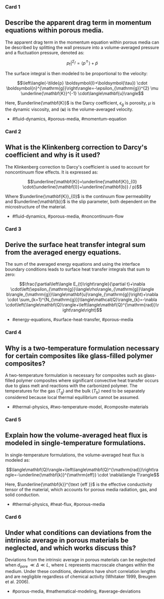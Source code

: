 ### Card 1

## Describe the apparent drag term in momentum equations within porous media.

The apparent drag term in the momentum equation within porous media can be described by splitting the wall pressure into a volume-averaged pressure and a fluctuation pressure, denoted as:

$$\left.p_{\mathrm{f}}\right|^{\Sigma_{f}}=\left\langle p^{\uparrow}\right\rangle+\tilde{p}$$

The surface integral is then modeled to be proportional to the velocity:

$$\left\langle(-\tilde{p} \boldsymbol{I}+\boldsymbol{\tau}) \cdot \boldsymbol{n}^{\mathrm{g}}\right\rangle=-\epsilon_{\mathrm{g}}^{2} \mu \underline{\mathbf{K}}^{-1} \cdot\langle\mathbf{u}\rangle$$

Here, $\underline{\mathbf{K}}$ is the Darcy coefficient, $\epsilon_{\mathrm{g}}$ is porosity, $\mu$ is the dynamic viscosity, and $\langle\mathbf{u}\rangle$ is the volume-averaged velocity.

- #fluid-dynamics, #porous-media, #momentum-equation

### Card 2

## What is the Klinkenberg correction to Darcy's coefficient and why is it used?

The Klinkenberg correction to Darcy's coefficient is used to account for noncontinuum flow effects. It is expressed as:

$$\underline{\mathbf{K}}=\underline{\mathbf{K}}_{0} \cdot(\underline{\mathbf{I}}+\underline{\mathbf{b}} / p)$$

Where $\underline{\mathbf{K}}_{0}$ is the continuum flow permeability and $\underline{\mathbf{b}}$ is the slip parameter, both dependent on the microstructure of the material.

- #fluid-dynamics, #porous-media, #noncontinuum-flow

### Card 3

## Derive the surface heat transfer integral sum from the averaged energy equations.

The sum of the averaged energy equations and using the interface boundary conditions leads to surface heat transfer integrals that sum to zero:

$$\frac{\partial\left\langle E_{t}\right\rangle}{\partial t}+\nabla \cdot\left(\epsilon_{\mathrm{g}}\langle\rho\rangle_{\mathrm{g}}\langle b\rangle_{\mathrm{g}}\langle\mathbf{u}\rangle_{\mathrm{g}}\right)+\nabla \cdot \sum_{k=1}^{N_{\mathrm{g}}}\langle\mathcal{Q}\rangle_{k}=-\nabla \cdot\left(\langle\mathbf{Q}\rangle+\left\langle\mathbf{Q}^{\mathrm{rad}}\right\rangle\right)$$

- #energy-equations, #surface-heat-transfer, #porous-media

### Card 4

## Why is a two-temperature formulation necessary for certain composites like glass-filled polymer composites?

A two-temperature formulation is necessary for composites such as glass-filled polymer composites where significant convective heat transfer occurs due to glass melt and reactions with the carbonized polymer. The temperatures for the gas ($T_{\mathrm{g}}$) and the bulk ($T_{\mathrm{b}}$) need to be separately considered because local thermal equilibrium cannot be assumed.

- #thermal-physics, #two-temperature-model, #composite-materials

### Card 5

## Explain how the volume-averaged heat flux is modeled in single-temperature formulations.

In single-temperature formulations, the volume-averaged heat flux is modeled as:

$$\langle\mathbf{Q}\rangle+\left\langle\mathbf{Q}^{\mathrm{rad}}\right\rangle=-\underline{\mathbf{k}}^{\mathrm{eff}} \cdot \nabla\langle T\rangle$$

Here, $\underline{\mathbf{k}}^{\text {eff }}$ is the effective conductivity tensor of the material, which accounts for porous media radiation, gas, and solid conduction.

- #thermal-physics, #heat-flux, #porous-media

### Card 6

## Under what conditions can deviations from the intrinsic average in porous materials be neglected, and which works discuss this?

Deviations from the intrinsic average in porous materials can be neglected when $d_{\text {pore }} \ll \Delta \ll L$, where $L$ represents macroscale changes within the medium. Under these conditions, deviations have short correlation lengths and are negligible regardless of chemical activity (Whitaker 1999, Breugem et al. 2006).

- #porous-media, #mathematical-modeling, #average-deviations